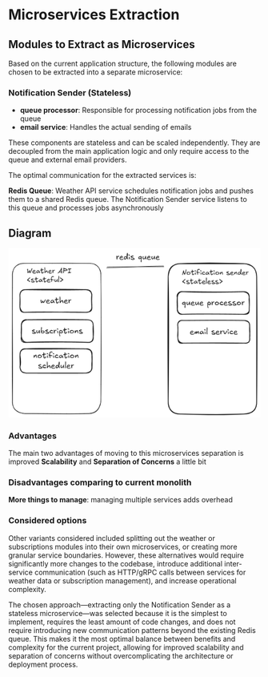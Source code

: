 # Microservices Extraction

## Modules to Extract as Microservices

Based on the current application structure, the following modules are chosen to be extracted into a separate microservice:

### Notification Sender (Stateless)

- **queue processor**: Responsible for processing notification jobs from the queue
- **email service**: Handles the actual sending of emails

These components are stateless and can be scaled independently. They are decoupled from the main application logic and only require access to the queue and external email providers.

The optimal communication for the extracted services is:

**Redis Queue**: Weather API service schedules notification jobs and pushes them to a shared Redis queue. The Notification Sender service listens to this queue and processes jobs asynchronously

## Diagram

![Microservices Architecture](./images/microservices.png)

### Advantages

The main two advantages of moving to this microservices separation is improved **Scalability** and **Separation of Concerns** a little bit

### Disadvantages comparing to current monolith

**More things to manage**: managing multiple services adds overhead

### Considered options

Other variants considered included splitting out the weather or subscriptions modules into their own microservices, or creating more granular service boundaries. However, these alternatives would require significantly more changes to the codebase, introduce additional inter-service communication (such as HTTP/gRPC calls between services for weather data or subscription management), and increase operational complexity.

The chosen approach—extracting only the Notification Sender as a stateless microservice—was selected because it is the simplest to implement, requires the least amount of code changes, and does not require introducing new communication patterns beyond the existing Redis queue. This makes it the most optimal balance between benefits and complexity for the current project, allowing for improved scalability and separation of concerns without overcomplicating the architecture or deployment process.
